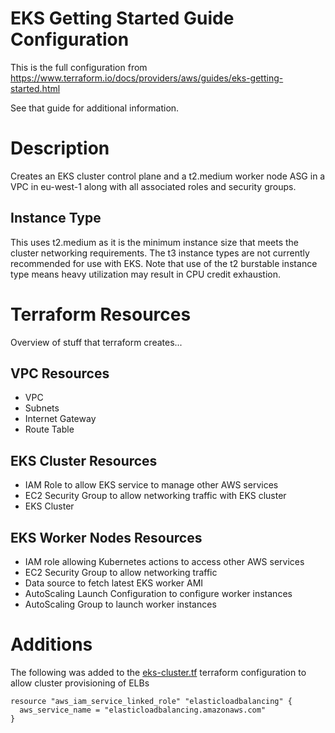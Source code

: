 # EKS Getting Started Guide Configuration

This is the full configuration from https://www.terraform.io/docs/providers/aws/guides/eks-getting-started.html

See that guide for additional information.

# Description

Creates an EKS cluster control plane and a t2.medium worker node ASG in a VPC in eu-west-1 along with all associated roles and security groups.

## Instance Type

This uses t2.medium as it is the minimum instance size that meets the cluster networking requirements. The t3 instance types are not currently recommended for use with EKS. Note that use of the t2 burstable instance type means heavy utilization may result in CPU credit exhaustion.

# Terraform Resources

Overview of stuff that terraform creates...

## VPC Resources
  * VPC
  * Subnets
  * Internet Gateway
  * Route Table

## EKS Cluster Resources
  * IAM Role to allow EKS service to manage other AWS services
  * EC2 Security Group to allow networking traffic with EKS cluster
  * EKS Cluster

## EKS Worker Nodes Resources
  * IAM role allowing Kubernetes actions to access other AWS services
  * EC2 Security Group to allow networking traffic
  * Data source to fetch latest EKS worker AMI
  * AutoScaling Launch Configuration to configure worker instances
  * AutoScaling Group to launch worker instances


# Additions

The following was added to the [eks-cluster.tf](eks-cluster.tf) terraform configuration to allow cluster provisioning of ELBs

```
resource "aws_iam_service_linked_role" "elasticloadbalancing" {
  aws_service_name = "elasticloadbalancing.amazonaws.com"
}
```
